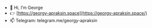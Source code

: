 - 👋 Hi, I’m George
- 👉 [https://georgy-apraksin.space](https://georgy-apraksin.space/)
- 📫 Telegram: telegram.me/georgy-apraksin

<!---
dreamvibe1993/dreamvibe1993 is a ✨ special ✨ repository because its `README.md` (this file) appears on your GitHub profile.
You can click the Preview link to take a look at your changes.
--->
